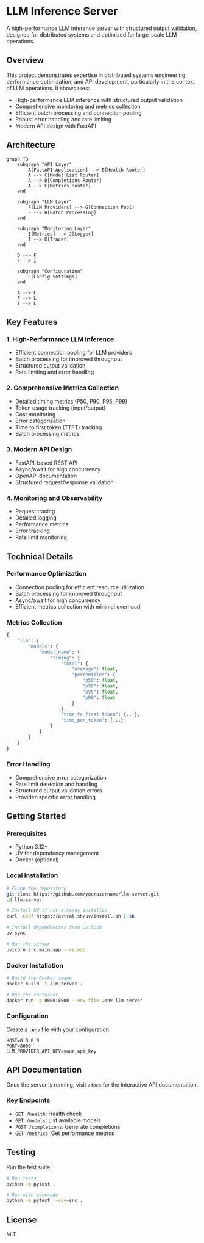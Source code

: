 # LLM Inference Server

A high-performance LLM inference server with structured output validation, designed for distributed systems and optimized for large-scale LLM operations.

## Overview

This project demonstrates expertise in distributed systems engineering, performance optimization, and API development, particularly in the context of LLM operations. It showcases:

- High-performance LLM inference with structured output validation
- Comprehensive monitoring and metrics collection
- Efficient batch processing and connection pooling
- Robust error handling and rate limiting
- Modern API design with FastAPI

## Architecture

```mermaid
graph TD
    subgraph "API Layer"
        A[FastAPI Application] --> B[Health Router]
        A --> C[Model List Router]
        A --> D[Completions Router]
        A --> E[Metrics Router]
    end

    subgraph "LLM Layer"
        F[LLM Providers] --> G[Connection Pool]
        F --> H[Batch Processing]
    end

    subgraph "Monitoring Layer"
        I[Metrics] --> J[Logger]
        I --> K[Tracer]
    end

    D --> F
    F --> I

    subgraph "Configuration"
        L[Config Settings]
    end

    A --> L
    F --> L
    I --> L
```

## Key Features

### 1. High-Performance LLM Inference
- Efficient connection pooling for LLM providers
- Batch processing for improved throughput
- Structured output validation
- Rate limiting and error handling

### 2. Comprehensive Metrics Collection
- Detailed timing metrics (P50, P90, P95, P99)
- Token usage tracking (input/output)
- Cost monitoring
- Error categorization
- Time to first token (TTFT) tracking
- Batch processing metrics

### 3. Modern API Design
- FastAPI-based REST API
- Async/await for high concurrency
- OpenAPI documentation
- Structured request/response validation

### 4. Monitoring and Observability
- Request tracing
- Detailed logging
- Performance metrics
- Error tracking
- Rate limit monitoring

## Technical Details

### Performance Optimization
- Connection pooling for efficient resource utilization
- Batch processing for improved throughput
- Async/await for high concurrency
- Efficient metrics collection with minimal overhead

### Metrics Collection
```python
{
    "llm": {
        "models": {
            "model_name": {
                "timing": {
                    "total": {
                        "average": float,
                        "percentiles": {
                            "p50": float,
                            "p90": float,
                            "p95": float,
                            "p99": float
                        }
                    },
                    "time_to_first_token": {...},
                    "time_per_token": {...}
                }
            }
        }
    }
}
```

### Error Handling
- Comprehensive error categorization
- Rate limit detection and handling
- Structured output validation errors
- Provider-specific error handling

## Getting Started

### Prerequisites
- Python 3.12+
- UV for dependency management
- Docker (optional)

### Local Installation
```bash
# Clone the repository
git clone https://github.com/yourusername/llm-server.git
cd llm-server

# Install UV if not already installed
curl -LsSf https://astral.sh/uv/install.sh | sh

# Install dependencies from uv.lock
uv sync

# Run the server
uvicorn src.main:app --reload
```

### Docker Installation
```bash
# Build the Docker image
docker build -t llm-server .

# Run the container
docker run -p 8000:8000 --env-file .env llm-server
```

### Configuration
Create a `.env` file with your configuration:
```env
HOST=0.0.0.0
PORT=8000
LLM_PROVIDER_API_KEY=your_api_key
```

## API Documentation

Once the server is running, visit `/docs` for the interactive API documentation.

### Key Endpoints
- `GET /health`: Health check
- `GET /models`: List available models
- `POST /completions`: Generate completions
- `GET /metrics`: Get performance metrics

## Testing

Run the test suite:
```bash
# Run tests
python -m pytest .

# Run with coverage
python -m pytest --cov=src .
```

## License

MIT 